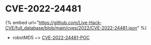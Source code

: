 # CVE-2022-24481
{% embed url="https://github.com/Live-Hack-CVE/full_database/blob/main/cves/2022/CVE-2022-24481.json" %}

* robotMD5 ~> [CVE-2022-24481-POC](https://www.alice-snow.ru/2022/database/cve-2022-24481/cve-2022-24481-poc-robotmd5)